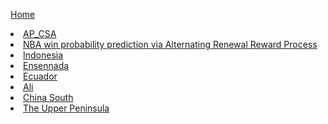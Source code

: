[Home](https://bison2001.github.io/)
<li><a href="/AP_CSA">AP_CSA</a></li>
<li><a href="/nba.pdf">NBA win probability prediction via Alternating Renewal Reward Process</a></li>
<li><a href="/MISCELLANEOUS/indonesia_travel.pdf">Indonesia</a></li>
<li><a href="/MISCELLANEOUS/Ensennada2.pdf">Ensennada</a></li>
<li><a href="/Ecuador_Travel">Ecuador</a></li>
<li><a href="https://bison2001.github.io/ali_travel/">Ali</a></li>
<li><a href="https://hollow-tortoise-289.notion.site/df74b1324eaa4dcea82816da9e27d6e5?pvs=4">China South</a></li>
<li><a href="https://hollow-tortoise-289.notion.site/The-Upper-Peninsula-d3b4d7b3ea1a4ddbbcc5a2a429f209b3?pvs=4">The Upper Peninsula</a></li>



